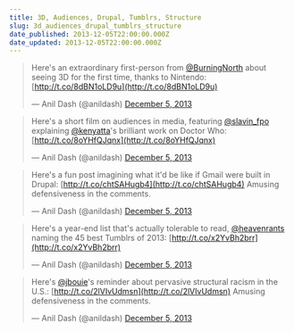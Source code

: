 ```yaml
---
title: 3D, Audiences, Drupal, Tumblrs, Structure
slug: 3d_audiences_drupal_tumblrs_structure
date_published: 2013-12-05T22:00:00.000Z
date_updated: 2013-12-05T22:00:00.000Z
---
```


> Here's an extraordinary first-person from [@BurningNorth](https://twitter.com/BurningNorth) about seeing 3D for the first time, thanks to Nintendo: [http://t.co/8dBN1oLD9u](http://t.co/8dBN1oLD9u)
> 
> — Anil Dash (@anildash) [December 5, 2013](https://twitter.com/anildash/statuses/408717468161413120)

> Here's a short film on audiences in media, featuring [@slavin_fpo](https://twitter.com/slavin_fpo) explaining [@kenyatta](https://twitter.com/kenyatta)'s brilliant work on Doctor Who: [http://t.co/8oYHfQJqnx](http://t.co/8oYHfQJqnx)
> 
> — Anil Dash (@anildash) [December 5, 2013](https://twitter.com/anildash/statuses/408717726077554688)

> Here's a fun post imagining what it'd be like if Gmail were built in Drupal: [http://t.co/chtSAHugb4](http://t.co/chtSAHugb4) Amusing defensiveness in the comments.
> 
> — Anil Dash (@anildash) [December 5, 2013](https://twitter.com/anildash/statuses/408717945737461760)

> Here's a year-end list that's actually tolerable to read, [@heavenrants](https://twitter.com/heavenrants) naming the 45 best Tumblrs of 2013: [http://t.co/x2YvBh2brr](http://t.co/x2YvBh2brr)
> 
> — Anil Dash (@anildash) [December 5, 2013](https://twitter.com/anildash/statuses/408718177036541952)

> Here's [@jbouie](https://twitter.com/jbouie)'s reminder about pervasive structural racism in the U.S.: [http://t.co/2lVIvUdmsn](http://t.co/2lVIvUdmsn) Amusing defensiveness in the comments.
> 
> — Anil Dash (@anildash) [December 5, 2013](https://twitter.com/anildash/statuses/408718202382716928)
